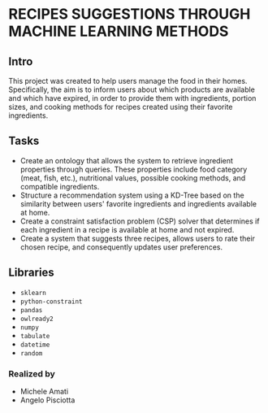 # RECIPES SUGGESTIONS THROUGH MACHINE LEARNING METHODS

## Intro
This project was created to help users manage the food in their homes. Specifically, the aim is to inform users about which products are available and which have expired, in order to provide them with ingredients, portion sizes, and cooking methods for recipes created using their favorite ingredients.

## Tasks
- Create an ontology that allows the system to retrieve ingredient properties through queries. These properties include food category (meat, fish, etc.), nutritional values, possible cooking methods, and compatible ingredients.
- Structure a recommendation system using a KD-Tree based on the similarity between users' favorite ingredients and ingredients available at home.
- Create a constraint satisfaction problem (CSP) solver that determines if each ingredient in a recipe is available at home and not expired.
- Create a system that suggests three recipes, allows users to rate their chosen recipe, and consequently updates user preferences.

## Libraries
- `sklearn`
- `python-constraint`
- `pandas`
- `owlready2`
- `numpy`
- `tabulate`
- `datetime`
- `random`


### Realized by
- Michele Amati
- Angelo Pisciotta

